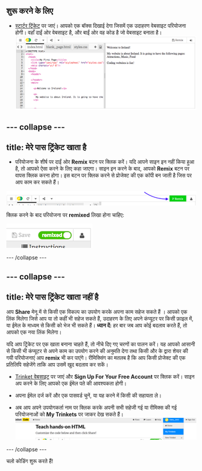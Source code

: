 ## शुरू करने के लिए

- [स्टार्टर ट्रिंकेट](http://dojo.soy/html-b-start) पर जाएं। आपको एक बॉक्स दिखाई देगा जिसमें एक उदाहरण वेबसाइट परियोजना होगी। वहाँ दाईं ओर वेबसाइट है, और बाईं ओर वह कोड है जो वेबसाइट बनाता है। ![वेब पेज और ट्रिंकेट में कोड](images/tktHTMLStartingPoint.png)

--- collapse ---
---
title: मेरे पास ट्रिंकेट खाता है
---

- परियोजना के शीर्ष पर दाईं ओर **Remix** बटन पर क्लिक करें। यदि आपने साइन इन नहीं किया हुआ है, तो आपको ऐसा करने के लिए कहा जाएगा। साइन इन करने के बाद, आपको **Remix** बटन पर वापस क्लिक करना होगा। इस बटन पर क्लिक करने से प्रोजेक्ट की एक कॉपी बन जाती है जिस पर आप काम कर सकते हैं। 

![Remix बटन](images/tktRemixButtonArrow.png)

क्लिक करने के बाद परियोजना पर **remixed** लिखा होना चाहिए:

![बटन अब "remixed" कहता है](images/tktRemixedSmall.png)

--- /collapse ---

--- collapse ---
---
title: मेरे पास ट्रिंकेट खाता नहीं है
---

आप **Share** मेनू में से किसी एक विकल्प का उपयोग करके अपना काम सहेज सकते हैं । आपको एक लिंक मिलेगा जिसे आप या तो कहीं भी सहेज सकते हैं, उदाहरण के लिए अपने कंप्यूटर पर किसी फ़ाइल में, या ईमेल के माध्यम से किसी को भेज भी सकते हैं। **ध्यान दें:** हर बार जब आप कोई बदलाव करते हैं, तो आपको एक नया लिंक मिलेगा।

यदि आप ट्रिंकेट पर एक खाता बनाना चाहते हैं, तो नीचे दिए गए चरणों का पालन करें। यह आपको आसानी से किसी भी कंप्यूटर से अपने काम का उपयोग करने की अनुमति देगा तथा किसी और के द्वारा शेयर की गयी परियोजनाएं आप **remix** भी कर पाएंगे। रीमिक्सिंग का मतलब है कि आप किसी प्रोजेक्ट की एक प्रतिलिपि सहेजेंगे ताकि आप उसमें खुद बदलाव कर सकें।

- [Trinket वेबसाइट](http://dojo.soy/trinket) पर जाएं और **Sign Up For Your Free Account** पर क्लिक करें। साइन अप करने के लिए आपको एक ईमेल पते की आवश्यकता होगी।

- अपना ईमेल दर्ज करें और एक पासवर्ड चुनें, या यह करने में किसी की सहायता ले।

- अब आप अपने उपयोगकर्ता नाम पर क्लिक करके अपनी सभी सहेजी गई या रीमिक्स की गई परियोजनाओं को **My Trinkets** पर जाकर देख सकते हैं। !["My Trinkets" मेनू आइटम](images/MyTrinketsMenuWide.png)

--- /collapse ---

चलो कोडिंग शुरू करते हैं!